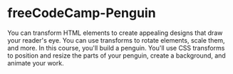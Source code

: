# freeCodeCamp-Penguin
You can transform HTML elements to create appealing designs that draw your reader's eye. You can use transforms to rotate elements, scale them, and more.  In this course, you'll build a penguin. You'll use CSS transforms to position and resize the parts of your penguin, create a background, and animate your work.
